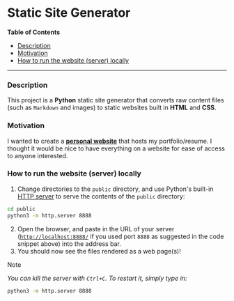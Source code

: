 <!-- START doctoc generated TOC please keep comment here to allow auto update -->
<!-- DON'T EDIT THIS SECTION, INSTEAD RE-RUN doctoc TO UPDATE -->
# Static Site Generator

**Table of Contents**

- [Description](#description)
- [Motivation](#motivation)
- [How to run the website (server) locally](#how-to-run-the-website-server-locally)

<!-- END doctoc generated TOC please keep comment here to allow auto update -->

---

### Description

This project is a **Python** static site generator that converts raw content files (such as `Markdown` and images) to static websites built in **HTML** and **CSS**.

### Motivation

I wanted to create a [**personal website**](https://www.cs.wm.edu/~qhoang/) that hosts my portfolio/resume. I thought it would be nice to have everything on a website for ease of access to anyone interested.

### How to run the website (server) locally

1. Change directories to the `public` directory, and use Python's built-in [HTTP server](https://docs.python.org/3/library/http.server.html#command-line-interface) to serve the contents of the `public` directory:
```bash
cd public
python3 -m http.server 8888
```
2. Open the browser, and paste in the URL of your server ([`http://localhost:8888/`](http://localhost:8888/) if you used port `8888` as suggested in the code snippet above) into the address bar.
3. You should now see the files rendered as a web page(s)!

> [!NOTE]
> _You can kill the server with `Ctrl+C`. To restart it, simply type in:_
> ```bash
> python3 -m http.server 8888
> ```
